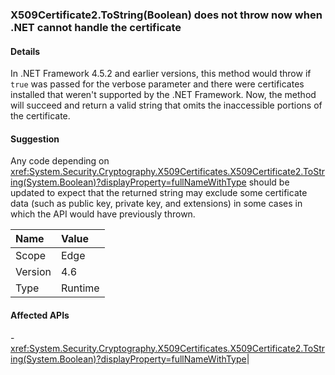 ### X509Certificate2.ToString(Boolean) does not throw now when .NET cannot handle the certificate

#### Details

In .NET Framework 4.5.2 and earlier versions, this method would throw if <code>true</code> was passed for the verbose parameter and there were certificates installed that weren't supported by the .NET Framework. Now, the method will succeed and return a valid string that omits the inaccessible portions of the certificate.

#### Suggestion

Any code depending on <xref:System.Security.Cryptography.X509Certificates.X509Certificate2.ToString(System.Boolean)?displayProperty=fullNameWithType> should be updated to expect that the returned string may exclude some certificate data (such as public key, private key, and extensions) in some cases in which the API would have previously thrown.

| Name    | Value       |
|:--------|:------------|
| Scope   |Edge|
|Version|4.6|
|Type|Runtime

#### Affected APIs

-<xref:System.Security.Cryptography.X509Certificates.X509Certificate2.ToString(System.Boolean)?displayProperty=fullNameWithType></li></ul>|
